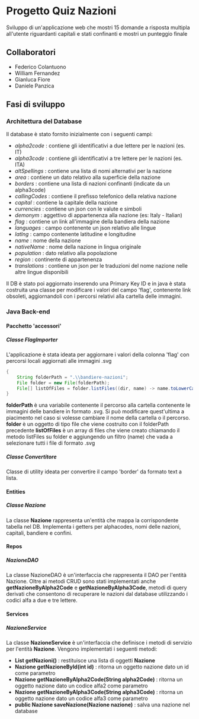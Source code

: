 # Progetto Quiz Nazioni
Sviluppo di un'applicazione web che mostri 15 domande a risposta multipla all'utente riguardanti capitali e stati confinanti e mostri un punteggio finale

## Collaboratori

- Federico Colantuono
- William Fernandez
- Gianluca Fiore
- Daniele Panzica

## Fasi di sviluppo

### Architettura del Database

Il database è stato fornito inizialmente con i seguenti campi:

- *alpha2code* : contiene gli identificativi a due lettere per le nazioni (es. IT)
- *alpha3code* : contiene gli identificativi a tre lettere per le nazioni (es. ITA)
- *altSpellings* : contiene una lista di nomi alternativi per la nazione
- *area* : contiene un dato relativo alla superficie della nazione
- *borders* : contiene una lista di nazioni confinanti (indicate da un alpha3code)
- *callingCodes* : contiene il prefisso telefonico della relativa nazione
- *capital* : contiene la capitale della nazione
- *currencies* : contiene un json con le valute e simboli
- *demonym* : aggettivo di appartenenza alla nazione (es: Italy - Italian)
- *flag* : contiene un link all'immagine della bandiera della nazione
- *languages* : campo contenente un json relativo alle lingue
- *latlng* : campo contenente latitudine e longitudine
- *name* : nome della nazione
- *nativeName* : nome della nazione in lingua originale
- *population* : dato relativo alla popolazione
- *region* : continente di appartenenza
- *translations* : contiene un json per le traduzioni del nome nazione nelle altre lingue disponibili

Il DB è stato poi aggiornato inserendo una Primary Key ID e in java è stata costruita una classe per modificare i valori del campo 'flag', contenente link obsoleti, aggiornandoli con i percorsi relativi alla cartella delle immagini.

### Java Back-end

#### Pacchetto 'accessori'

##### Classe FlagImporter

L'applicazione è stata ideata per aggiornare i valori della colonna 'flag' con percorsi locali aggiornati alle immagini .svg


```java
{
    String folderPath = ".\\bandiere-nazioni"; 
    File folder = new File(folderPath); 
    File[] listOfFiles = folder.listFiles((dir, name) -> name.toLowerCase().endsWith(".svg"));
}
```


**folderPath** è una variabile contenente il percorso alla cartella contenente le immagini delle bandiere in formato .svg. Si può modificare quest'ultima a piacimento nel caso si volesse cambiare il nome della cartella o il percorso.
**folder** è un oggetto di tipo file che viene costruito con il folderPath precedente
**listOfFiles** è un array di files che viene creato chiamando il metodo listFiles su folder e aggiungendo un filtro (name) che vada a selezionare tutti i file di formato .svg

##### Classe Convertitore

Classe di utility ideata per convertire il campo 'border' da formato text a lista.

#### Entities

##### Classe Nazione

La classe **Nazione** rappresenta un'entità che mappa la corrispondente tabella nel DB. Implementa i getters per alphacodes, nomi delle nazioni, capitali, bandiere e confini.

#### Repos

##### NazioneDAO

La classe NazioneDAO è un'interfaccia che rappresenta il DAO per l'entità Nazione. Oltre ai metodi CRUD sono stati implementati anche **getNazioneByAlpha2Code** e **getNazioneByAlpha3Code**, metodi di query derivati che consentono di recuperare le nazioni dal database utilizzando i codici alfa a due e tre lettere.

#### Services

##### NazioneService

La classe **NazioneService** è un'interfaccia che definisce i metodi di servizio per l'entità **Nazione**. Vengono implementati i seguenti metodi:

- **List<Nazione> getNazioni()** : restituisce una lista di oggetti **Nazione**
- **Nazione getNazioneById(int id)** : ritorna un oggetto nazione dato un id come parametro
- **Nazione getNazioneByAlpha2Code(String alpha2Code)** : ritorna un oggetto nazione dato un codice alfa2 come parametro
- **Nazione getNazioneByAlpha3Code(String alpha3Code)** : ritorna un oggetto nazione dato un codice alfa3 come parametro
- **public Nazione saveNazione(Nazione nazione)** : salva una nazione nel database
